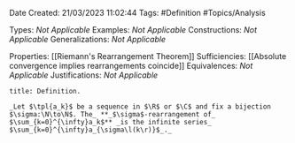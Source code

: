 <div class="topSpace"></div>

Date Created: 21/03/2023 11:02:44
Tags: #Definition #Topics/Analysis

Types: _Not Applicable_
Examples: _Not Applicable_
Constructions: _Not Applicable_
Generalizations: _Not Applicable_

Properties: [[Riemann's Rearrangement Theorem]]
Sufficiencies: [[Absolute convergence implies rearrangements coincide]]
Equivalences: _Not Applicable_
Justifications: _Not Applicable_

``` ad-Definition
title: Definition.

_Let $\tpl{a_k}$ be a sequence in $\R$ or $\C$ and fix a bijection $\sigma:\N\to\N$. The_ **_$\sigma$-rearrangement of_ $\sum_{k=0}^{\infty}a_k$** _is the infinite series_ $\sum_{k=0}^{\infty}a_{\sigma\l(k\r)}$_._

```
